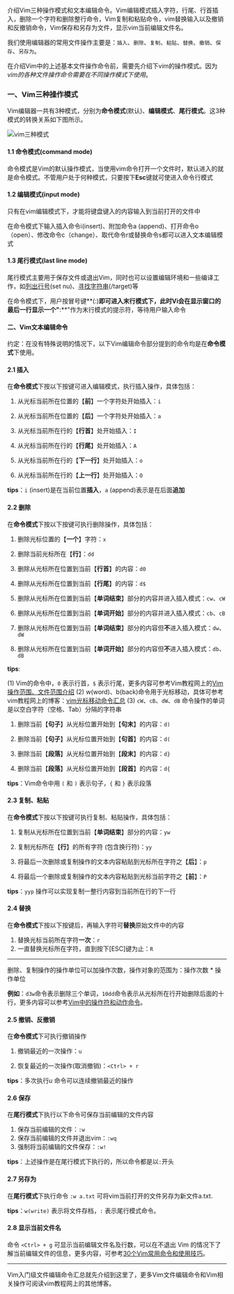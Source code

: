 介绍Vim三种操作模式和文本编辑命令。Vim编辑模式插入字符，行尾、行首插入，删除一个字符和删除整行命令，Vim复制和粘贴命令，vim替换输入以及撤销和反撤销命令，Vim保存和另存为文件，显示vim当前编辑文件名。

我们使用编辑器的常用文件操作主要是：`插入`、`删除`、`复制`、`粘贴`、`替换`、`撤销`、`保存`、`另存为`。

在介绍Vim中的上述基本文件操作命令前，需要先介绍下vim的操作模式。因为*vim的各种文件操作命令需要在不同操作模式下使用*。

### 一、Vim三种操作模式
Vim编辑器一共有3种模式，分别为**命令模式**(默认)、**编辑模式**、**尾行模式**。这3种模式的转换关系如下图所示。

![vim三种模式](https://image.vimjc.com/images/691e0c29gy1fltkwtx0gfj20hp08eae0.jpg)
#### 1.1 命令模式(command mode)
命令模式是Vim的默认操作模式，当使用vim命令打开一个文件时，默认进入的就是命令模式。不管用户处于何种模式，只要按下**Esc**键就可使进入命令行模式

#### 1.2 编辑模式(input mode)
只有在vim编辑模式下，才能将键盘键入的内容输入到当前打开的文件中

在命令模式下输入插入命令i(insert)、附加命令a (append)、打开命令o（open）、修改命令c（change）、取代命令r或替换命令s都可以进入文本编辑模式

#### 1.3 尾行模式(last line mode)
尾行模式主要用于保存文件或退出Vim，同时也可以设置编辑环境和一些编译工作，如[列出行号](https://vimjc.com/vimrc-config.html)(set nu)、[寻找字符串](https://vimjc.com/vim-search.html)(/target)等

在命令模式下，用户按冒号键**(:)**即可进入末行模式下，此时Vi会在显示窗口的最后一行显示一个"**:**"作为末行模式的提示符，等待用户输入命令

#### 二、Vim文本编辑命令

约定：在没有特殊说明的情况下，以下Vim编辑命令部分提到的命令均是在**命令模式**下使用。

#### 2.1 插入
在**命令模式**下按以下按键可进入编辑模式，执行插入操作，具体包括：

1. 从光标当前所在位置的【**前**】一个字符处开始插入：`i`
2. 从光标当前所在位置的【**后**】一个字符处开始插入：`a`

3. 从光标当前所在行的【**行首**】处开始插入：`I`
4. 从光标当前所在行的【**行尾**】处开始插入：`A`

5. 从光标当前所在行的【**下一行**】处开始插入：`o`
6. 从光标当前所在行的【**上一行**】处开始插入：`O`

**tips**：`i` (insert)是在当前位置**插入**，`a` (append)表示是在后面**追加**

#### 2.2 删除

在**命令模式**下按以下按键可执行删除操作，具体包括：

1. 删除光标位置的【**一个**】字符：`x`
2. 删除当前光标所在【**行**】：`dd`

3. 删除从光标所在位置到当前【**行首**】的内容：`d0`
4. 删除从光标所在位置到当前【**行尾**】的内容：`d$`

5. 删除从光标所在位置到当前【**单词结束**】部分的内容并进入插入模式：`cw`、`cW`
6. 删除从光标所在位置到当前【**单词开始**】部分的内容并进入插入模式：`cb`、`cB`

7. 删除从光标所在位置到当前【**单词结束**】部分的内容但**不**进入插入模式：`dw`、`dW`
8. 删除从光标所在位置到当前【**单词开始**】部分的内容但**不**进入插入模式：`db`、`dB`

**tips**: 

(1) Vim的命令中，`0` 表示行首，`$` 表示行尾，更多内容可参考Vim教程网上的[Vim操作范围、文件范围介绍](https://vimjc.com/vim-ranges.html)
(2) w(word)、b(back)命令用于光标移动，具体可参考vim教程网上的博客：[vim光标移动命令汇总](https://vimjc.com/vim-cursor.html)
(3) `cW`、`cB`、`dW`、`dB` 命令操作的单词是以空白字符（空格、Tab）分隔的字符串


1. 删除当前【**句子**】从光标位置开始到【**句末**】的内容：`d)`
2. 删除当前【**句子**】从光标位置开始到【**句首**】的内容：`d(`
 
3. 删除当前【**段落**】从光标位置开始到【**段末**】的内容：`d}`
4. 删除当前【**段落**】从光标位置开始到【**段首**】的内容：`d{`
 
**tips**：Vim命令中用 `(` 和 `)` 表示句子，`{` 和 `}` 表示段落

#### 2.3 复制、粘贴

在**命令模式**下按以下按键可执行复制、粘贴操作，具体包括：

1. 复制从光标所在位置到当前【**单词结束**】部分的内容：`yw`
2. 复制光标所在【**行**】的所有字符 (包含换行符)：`yy`


1. 将最后一次删除或复制操作的文本内容粘贴到光标所在字符之【**后**】：`p`
2. 将最后一个删除或复制操作的文本内容粘贴到光标当前字符之【**前**】：`P`

**tips**：`yyp` 操作可以实现复制一整行内容到当前所在行的下一行

#### 2.4 替换

在**命令模式**下按以下按键后，再输入字符可**替换**原始文件中的内容

1. 替换光标当前所在字符**一次**：`r` 
2. 一直替换光标所在字符，直到按下[ESC]键为止：`R`

------------------------
删除、复制操作的操作单位可以加操作次数，操作对象的范围为：操作次数 * 操作单位

**例如**：`d3w`命令表示删除三个单词，`10dd`命令表示从光标所在行开始删除后面的十行，更多内容可以参考[Vim中的操作符和动作命令](https://vimjc.com/vim-operator-and-motion.html)。

#### 2.5 撤销、反撤销

在**命令模式**下可执行撤销操作
1. 撤销最近的一次操作：`u`

2. 恢复最近的一次操作(取消撤销)：`<Ctrl> + r`

**tips**：多次执行*u* 命令可以连续撤销最近的操作

#### 2.6 保存
在**尾行模式**下执行以下命令可保存当前编辑的文件内容

1. 保存当前编辑的文件：`:w`
2. 保存当前编辑的文件并退出vim：`:wq`
3. 强制将当前编辑的文件保存：`:w!`

**tips**：上述操作是在尾行模式下执行的，所以命令都是以`:`开头

#### 2.7 另存为

在**尾行模式**下执行命令 `:w a.txt` 可将vim当前打开的文件另存为新文件a.txt.

**tips**：`w(write)` 表示将文件存档，`:` 表示尾行模式命令。

#### 2.8 显示当前文件名
命令 `<Ctrl> + g` 可显示当前编辑文件名及行数，可以在不退出 Vim 的情况下了解当前编辑文件的信息，更多内容，可参考[30个Vim常用命令和使用技巧](https://vimjc.com/vim-tips.htmls)。

----------------------------
Vim入门级文件编辑命令汇总就先介绍到这里了，更多Vim文件编辑命令和Vim相关操作可阅读vim教程网上的其他博客。
